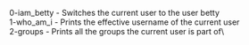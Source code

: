 0-iam_betty		-  Switches the current user to the user betty\
1-who_am_i		-  Prints the effective username of the current user\
2-groups		-  Prints all the groups the current user is part of\
